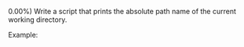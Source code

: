 0.00%)
Write a script that prints the absolute path name of the current working directory.

Example:
